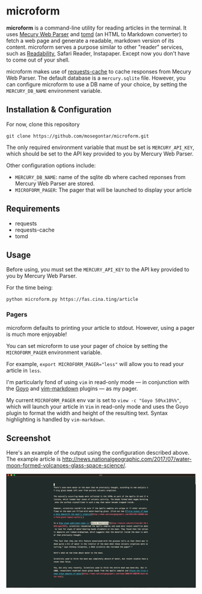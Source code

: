 # microform

**microform** is a command-line utility for reading articles in the terminal. It uses [Mecury Web Parser](https://mercury.postlight.com/web-parser/) and [tomd](https://github.com/gaojiuli/tomd) (an HTML to Markdown converter) to fetch a web page and generate a readable, markdown version of its content. microform serves a purpose similar to other "reader" services, such as [Readability](https://en.wikipedia.org/wiki/Readability_(service)), Safari Reader, Instapaper. Except now you don't have to come out of your shell.

microform makes use of [requests-cache](https://github.com/reclosedev/requests-cache) to cache responses from Mecury Web Parser. The default database is a `mercury.sqlite` file. However, you can configure microform to use a DB name of your choice, by setting the `MERCURY_DB_NAME` environment variable.

## Installation & Configuration

For now, clone this repository

    git clone https://github.com/mosegontar/microform.git

The only required environment variable that must be set is `MERCURY_API_KEY`, which should be set to the API key provided to you by Mercury Web Parser.

Other configuration options include:

- `MERCURY_DB_NAME`: name of the sqlite db where cached reponses from Mercury Web Parser are stored.
- `MICROFORM_PAGER`: The pager that will be launched to display your article


## Requirements

- requests
- requests-cache
- tomd

## Usage

Before using, you must set the `MERCURY_API_KEY` to the API key provided to you by Mercury Web Parser.

For the time being:

    python microform.py https://fas.cina.ting/article

### Pagers

microform defaults to printing your article to stdout. However, using a pager is much more enjoyable!

You can set microform to use your pager of choice by setting the `MICROFORM_PAGER` environment variable.

For example, `export MICROFORM_PAGER="less"` will allow you to read your article in `less`.

I'm particularly fond of using `vim` in read-only mode — in conjunction with the [Goyo](https://github.com/junegunn/goyo.vim) and [vim-markdown](https://github.com/plasticboy/vim-markdown) plugins — as my pager.

My current `MICROFORM_PAGER` env var is set to `view -c "Goyo 50%x10%%"`, which will launch your article in `Vim` in read-only mode and uses the Goyo plugin to format the width and height of the resulting text. Syntax highlighting is handled by `vim-markdown`.


## Screenshot

Here's an example of the output using the configuration described above. The example article is http://news.nationalgeographic.com/2017/07/water-moon-formed-volcanoes-glass-space-science/.

![screenshot](screenshot_example.png)

